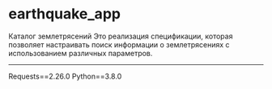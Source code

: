 # earthquake_app
  Каталог землетрясений
Это реализация спецификации, которая позволяет настраивать поиск информации о землетрясениях с использованием различных параметров.

------------
Requests==2.26.0
Python==3.8.0  
